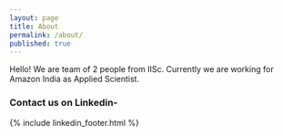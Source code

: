 ```yaml
---
layout: page
title: About
permalink: /about/
published: true
---
```


Hello! We are team of 2 people from IISc. Currently we are working for Amazon India as Applied Scientist.



### Contact us on Linkedin-

{% include linkedin_footer.html %}




